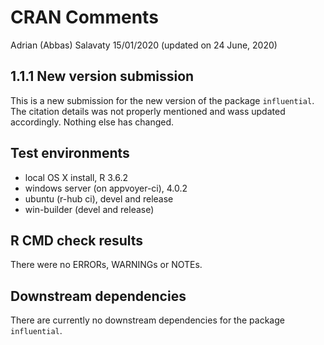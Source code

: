CRAN Comments
================
Adrian (Abbas) Salavaty
15/01/2020 (updated on 24 June, 2020)

## 1.1.1 New version submission

This is a new submission for the new version of the package
`influential`. The citation details was not properly mentioned and wass
updated accordingly. Nothing else has changed.

## Test environments

  - local OS X install, R 3.6.2
  - windows server (on appvoyer-ci), 4.0.2
  - ubuntu (r-hub ci), devel and release
  - win-builder (devel and release)

## R CMD check results

There were no ERRORs, WARNINGs or NOTEs.

## Downstream dependencies

There are currently no downstream dependencies for the package
`influential`.
